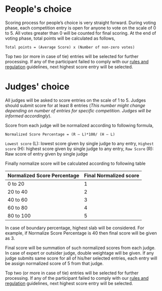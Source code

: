 # People's choice
Scoring process for people’s choice is very straight forward. During voting phase, each competition entry is open for anyone to vote on the scale of 0 to 5. All votes greater than 0 will be counted for final scoring. At the end of voting phase, total points will be calculated as follows,

    Total points = (Average Score) x (Number of non-zero votes)

Top two (or more in case of tie) entries will be selected for further processing. 
If any of the participant failed to comply with our [rules and regulation](Rules.md) guidelines, next highest score entry will be selected. 

# Judges' choice
All judges will be asked to score entries on the scale of 1 to 5. 
Judges should submit score for at least 8 entries (*This number might change depending on number of entries for specific competition. 
Judges will be informed accordingly*). 

Score from each judge will be normalized according to following formula,

    Normalized Score Percentage = (R – L)*100/ (H – L)

`Lowest score` (L): lowest score given by single judge to any entry, 
`Highest score` (H): highest score given by single judge to any entry,
`Raw Score` (R): Raw score of entry given by single judge 

Finally normalize score will be calculated according to following table

| Normalized Score Percentage | Final Normalized score |
| --- | --- |
| 0 to 20 | 1 |
| 20 to 40 | 2 |
| 40 to 60 | 3 |
| 60 to 80 | 4 |
| 80 to 100 | 5 |

In case of boundary percentage, highest slab will be considered. For example, if Normalize Score Percentage is 40 then final score will be given as 3. 

Final score will be summation of such normalized scores from each judge. In case of expert or outsider judge, double weightage will be given. 
If any judge submits same score for all of his/her selected entries, each entry will be assign normalized score of 5 from that judge.

Top two (or more in case of tie) entries will be selected for further processing. 
If any of the participant failed to comply with our [rules and regulation](Rules.md) guidelines, next highest score entry will be selected. 
